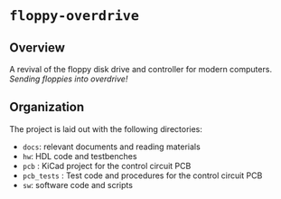 # `floppy-overdrive`

## Overview

A revival of the floppy disk drive and controller for modern computers. _Sending floppies into overdrive!_

## Organization

The project is laid out with the following directories:

- `docs`: relevant documents and reading materials
- `hw`: HDL code and testbenches
- `pcb` : KiCad project for the control circuit PCB
- `pcb_tests` : Test code and procedures for the control circuit PCB
- `sw`: software code and scripts